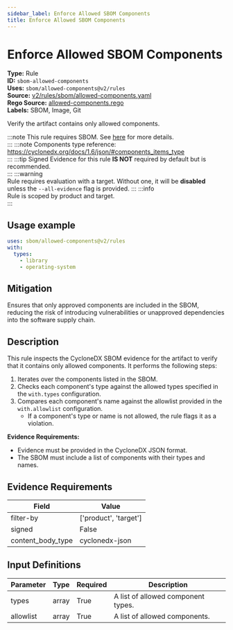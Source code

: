 ```yaml
---
sidebar_label: Enforce Allowed SBOM Components
title: Enforce Allowed SBOM Components
---  
```

# Enforce Allowed SBOM Components  
**Type:** Rule  
**ID:** `sbom-allowed-components`  
**Uses:** `sbom/allowed-components@v2/rules`  
**Source:** [v2/rules/sbom/allowed-components.yaml](https://github.com/scribe-public/sample-policies/blob/main/v2/rules/sbom/allowed-components.yaml)  
**Rego Source:** [allowed-components.rego](https://github.com/scribe-public/sample-policies/blob/main/v2/rules/sbom/allowed-components.rego)  
**Labels:** SBOM, Image, Git  

Verify the artifact contains only allowed components.

:::note 
This rule requires SBOM. See [here](https://scribe-security.netlify.app/valint/sbom) for more details.  
::: 
:::note 
Components type reference: https://cyclonedx.org/docs/1.6/json/#components_items_type  
::: 
:::tip 
Signed Evidence for this rule **IS NOT** required by default but is recommended.  
::: 
:::warning  
Rule requires evaluation with a target. Without one, it will be **disabled** unless the `--all-evidence` flag is provided.
::: 
:::info  
Rule is scoped by product and target.  
:::  

## Usage example

```yaml
uses: sbom/allowed-components@v2/rules
with:
  types:
    - library
    - operating-system
```

## Mitigation  
Ensures that only approved components are included in the SBOM, reducing the risk of introducing vulnerabilities or unapproved dependencies into the software supply chain.



## Description  
This rule inspects the CycloneDX SBOM evidence for the artifact to verify that it contains only allowed components.
It performs the following steps:

1. Iterates over the components listed in the SBOM.
2. Checks each component's type against the allowed types specified in the `with.types` configuration.
3. Compares each component's name against the allowlist provided in the `with.allowlist` configuration.
   - If a component's type or name is not allowed, the rule flags it as a violation.

**Evidence Requirements:**
- Evidence must be provided in the CycloneDX JSON format.
- The SBOM must include a list of components with their types and names.


## Evidence Requirements  
| Field | Value |
|-------|-------|
| filter-by | ['product', 'target'] |
| signed | False |
| content_body_type | cyclonedx-json |

## Input Definitions  
| Parameter | Type | Required | Description |
|-----------|------|----------|-------------|
| types | array | True | A list of allowed component types. |
| allowlist | array | True | A list of allowed components. |


